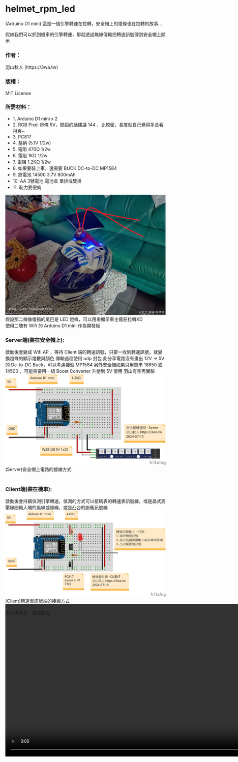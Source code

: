 # helmet_rpm_led
(Arduino D1 mini) 這是一個引擎轉速在拉轉，安全帽上的燈條也在拉轉的故事...

假如我們可以抓到機車的引擎轉速，那就透過無線傳輸把轉速訊號傳到安全帽上顯示

<h3>作者：</h3>
	羽山秋人 (https://3wa.tw)

<h3>版權：</h3>
	MIT License
	
<h3>所需材料：</h3>
<ul>
	<li>1. Arduino D1 mini x 2</li>
	<li>2. RGB Pixel 燈條 5V，間距的話建議 144 ，比較密，長度就自己覺得多長看得爽~</li>
    <li>3. PC817</li>
	<li>4. 基納 (5.1V 1/2w)</li>
	<li>5. 電阻 470Ω 1/2w</li>
	<li>6. 電阻 1KΩ 1/2w</li>
	<li>7. 電阻 1.2KΩ 1/2w</li>
	<li>8. 如果要裝上車，還需要 BUCK DC-to-DC MP1584</li>
    <li>9. 鋰電池 14500 3.7V 800mAh</li>
	<li>10. AA 3號電池 電池盒 單排或雙排</li>
	<li>11. 恥力要很夠</li>
</ul>

<img src="snapshot/helmet.png">
假設那二條像嗄抓的尾巴是 LED 燈條，可以用來顯示車主瘋狂拉轉XD

<br>
使用二塊有 Wifi 的 Arduino D1 mini 作為開發板

<h3>Server端(裝在安全帽上):</h3>
	啟動後會變成 Wifi AP ，等待 Client 端的轉速訊號，只要一收到轉速訊號，就變換燈條的顯示燈數與顏色
	傳輸過程使用 udp 封包
	此分享電路沒有畫出 12V -> 5V 的 Dc-to-DC Buck，可以考慮接個 MP1584 
	另外安全帽如果只用單串 18650 或 14500 ，可能需要用一組 Boost Converter 升壓到 5V 使用
	羽山有空再實驗

<br>
<img src="snapshot/server_helmet_display.png">
(Server)安全帽上電路的接線方式

<br>
<br>
<h3>Client端(裝在機車):</h3>
	啟動後會持續偵測引擎轉速，偵測的方式可以接碼表的轉速表訊號線，或是晶式高壓線圈輸入端的黑線或綠線，或是凸台的脈衝訊號線
<br>	
<img src="snapshot/client_engine_rpm_capture.png">
(Client)轉速表訊號端的接線方式

<br>
<video autoplay loop style="width:100%; height: auto; position:absolute; z-index: -1;">
  <source src="snapshot/helmet_rpm_led.mp4" type="video/mp4" />  
  <img src="snapshot/helmet_rpm_led.png">
</video>
<br>
影片供參考：<a target="_blank" href="https://github.com/shadowjohn/helmet_rpm_led/blob/main/snapshot/helmet_rpm_led.mp4">實作影片</a>
